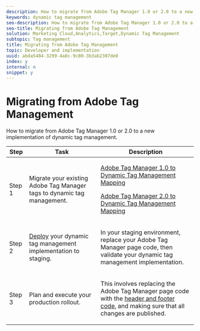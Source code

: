 ```yaml
---
description: How to migrate from Adobe Tag Manager 1.0 or 2.0 to a new implementation of dynamic tag management.
keywords: dynamic tag management
seo-description: How to migrate from Adobe Tag Manager 1.0 or 2.0 to a new implementation of dynamic tag management.
seo-title: Migrating from Adobe Tag Management
solution: Marketing Cloud,Analytics,Target,Dynamic Tag Management
subtopic: Tag management
title: Migrating from Adobe Tag Management
topic: Developer and implementation
uuid: abda5484-3299-4a8c-9c80-3b3ab2307de0
index: y
internal: n
snippet: y
---
```


# Migrating from Adobe Tag Management

How to migrate from Adobe Tag Manager 1.0 or 2.0 to a new implementation of dynamic tag management.

<table id="table_69B33688983E4F4A8A7037043C449C68"> 
 <thead> 
  <tr> 
   <th colname="col01" class="entry"> Step </th> 
   <th colname="col1" class="entry"> Task </th> 
   <th colname="col2" class="entry"> Description </th> 
  </tr> 
 </thead>
 <tbody> 
  <tr> 
   <td colname="col01"> <p>Step 1 </p> </td> 
   <td colname="col1"> <p>Migrate your existing Adobe Tag Manager tags to dynamic tag management. </p> </td> 
   <td colname="col2"> <p> <a href="../../migration/atm_migration/atm1_migrate_map.md#concept_6F356E8BD67A403AB5A22017AAF2BF09" format="dita" scope="local"> Adobe Tag Manager 1.0 to Dynamic Tag Management Mapping </a> </p> <p> <a href="../../migration/atm_migration/atm2_migrate_map.md#concept_15EAAF721AF9471BB3258213C5E58636" format="dita" scope="local"> Adobe Tag Manager 2.0 to Dynamic Tag Management Mapping </a> </p> </td> 
  </tr> 
  <tr> 
   <td colname="col01"> <p>Step 2 </p> </td> 
   <td colname="col1"> <p> <a href="../../deployment/deployment.md#concept_09612483C4934E16B20F5E9DA3B7EB7D" format="dita" scope="local"> Deploy</a> your dynamic tag management implementation to staging. </p> </td> 
   <td colname="col2"> <p>In your staging environment, replace your Adobe Tag Manager page code, then validate your dynamic tag management implementation. </p> </td> 
  </tr> 
  <tr> 
   <td colname="col01"> <p>Step 3 </p> </td> 
   <td colname="col1"> <p>Plan and execute your production rollout. </p> </td> 
   <td colname="col2"> <p>This involves replacing the Adobe Tag Manager page code with the <a href="../../deployment/deployment.md#concept_3F6A0A508F294FCBABEBA1DF540B781B" format="dita" scope="local"> header and footer code</a>, and making sure that all changes are published. </p> </td> 
  </tr> 
 </tbody> 
</table>

